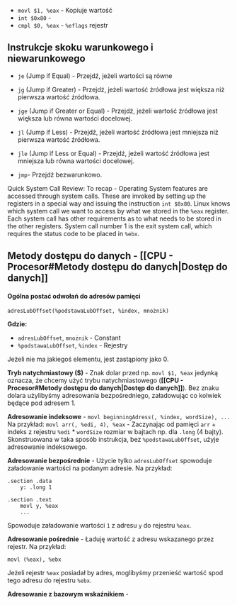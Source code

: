 - `movl $1, %eax` - Kopiuje wartość
- `int $0x80` - 
- `cmpl $0, %eax` - `%eflags` rejestr
## Instrukcje skoku warunkowego i niewarunkowego

- `je` (Jump if Equal) - Przejdź, jeżeli wartości są równe
- `jg` (Jump if Greater) - Przejdź, jeżeli wartość źródłowa jest większa niż pierwsza wartość źródłowa.
- `jge` (Jump if Greater or Equal) - Przejdź, jeżeli wartość źródłowa jest większa lub równa wartości docelowej.
- `jl` (Jump if Less) - Przejdź, jeżeli wartość źródłowa jest mniejsza niż pierwsza wartość źródłowa.
- `jle` (Jump if Less or Equal) - Przejdź, jeżeli wartość źródłowa jest mniejsza lub równa wartości docelowej.

- `jmp`- Przejdź bezwarunkowo.

Quick System Call Review: To recap - Operating System features are
accessed through system calls. These are invoked by setting up the
registers in a special way and issuing the instruction `int $0x80`. Linux
knows which system call we want to access by what we stored in the `%eax` register. Each system call has other requirements as to what needs to
be stored in the other registers. System call number 1 is the exit system
call, which requires the status code to be placed in `%ebx`.


## Metody dostępu do danych - **[[CPU - Procesor#Metody dostępu do danych|Dostęp do danych]]**


#### Ogólna postać odwołań do adresów pamięci

`adresLubOffset(%podstawaLubOffset, %index, mnożnik)`

**Gdzie:**
- `adresLubOffset`, `mnożnik` - Constant
- `%podstawaLubOffset`, `%index` - Rejestry

Jeżeli nie ma jakiegoś elementu, jest zastąpiony jako 0.

**Tryb natychmiastowy ($)** - Znak dolar przed np. `movl $1, %eax` jedynką oznacza, że chcemy użyć trybu natychmiastowego (**[[CPU - Procesor#Metody dostępu do danych|Dostęp do danych]]**). Bez znaku dolara użylibyśmy adresowania bezpośredniego, załadowując co kolwiek będące pod adresem 1.

**Adresowanie indeksowe** - `movl beginningAdress(, %index, wordSize), ...`
Na przykład: `movl arr(, %edi, 4), %eax` - Zaczynając od pamięci `arr` + indeks z rejestru `%edi` * `wordSize` rozmiar w bajtach np. dla `.long` (4 bajty). Skonstruowana w taka sposób instrukcja, bez `%podstawaLubOffset`, użyje adresowanie indeksowego.

**Adresowanie bezpośrednie** - Użycie tylko `adresLubOffset` spowoduje załadowanie wartości na podanym adresie. Na przykład:

```
.section .data
	y: .long 1
	
.section .text
	movl y, %eax
	...
```

Spowoduje załadowanie wartości `1` z adresu `y` do rejestru `%eax`.

**Adresowanie pośrednie** - Ładuję wartość z adresu wskazanego przez rejestr. Na przykład:

```
movl (%eax), %ebx
```

Jeżeli rejestr `%eax` posiadał by adres, moglibyśmy przenieść wartość spod tego adresu do rejestru `%ebx`.

**Adresowanie z bazowym wskaźnikiem** - 